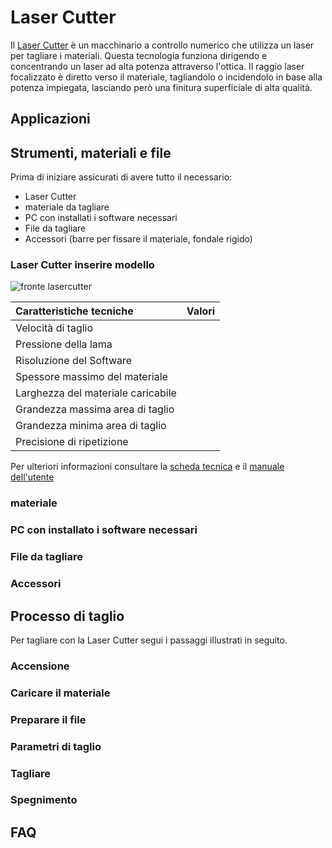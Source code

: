 # Laser Cutter
Il [Laser Cutter](https://en.wikipedia.org/wiki/Laser_cutting) è un macchinario a controllo numerico che utilizza un laser per tagliare i materiali. Questa tecnologia funziona dirigendo e concentrando un laser ad alta potenza attraverso l'ottica. Il raggio laser focalizzato è diretto verso il materiale, tagliandolo o incidendolo in base alla potenza impiegata, lasciando però una finitura superficiale di alta qualità.

## Applicazioni
   

## Strumenti, materiali e file
Prima di iniziare assicurati di avere tutto il necessario:
- Laser Cutter
- materiale da tagliare
- PC con installati i software necessari
- File da tagliare
- Accessori (barre per fissare il materiale, fondale rigido)

### Laser Cutter inserire modello

![fronte lasercutter](/)  

| Caratteristiche tecniche           | Valori                                   |   
|:-----------------------------------|:-----------------------------------------|   
| Velocità di taglio                 |   |   
| Pressione della lama               |                         |   
| Risoluzione del Software           |                           |   
| Spessore massimo del materiale     |    |   
| Larghezza del materiale caricabile |                 |   
| Grandezza massima area di taglio   |        |   
| Grandezza minima area di taglio    |                 |   
| Precisione di ripetizione          |                     |      

Per ulteriori informazioni consultare la [scheda tecnica](/) e il [manuale dell'utente](/)

### materiale


### PC con installato i software necessari
 

### File da tagliare


### Accessori


## Processo di taglio

Per tagliare con la Laser Cutter segui i passaggi illustrati in seguito.

### Accensione



### Caricare il materiale 



### Preparare il file



### Parametri di taglio



### Tagliare


### Spegnimento 





## FAQ